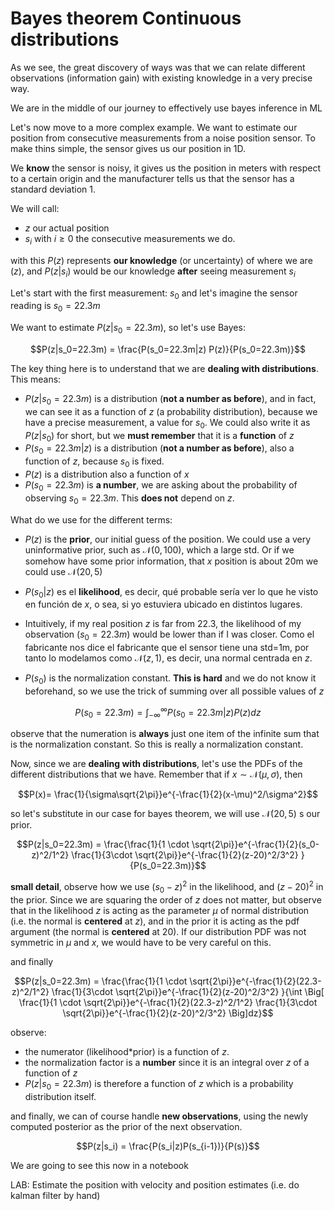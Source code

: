 # Bayes theorem Continuous distributions


As we see, the great discovery of ways was that we can relate different observations (information gain) with existing knowledge in a very precise way.

We are in the middle of our journey to effectively use bayes inference in ML

Let's now move to a more complex example. We want to estimate our position from consecutive measurements from a noise position sensor. To make thins simple, the sensor gives us our position in 1D.

We **know** the sensor is noisy, it gives us the position in meters with respect to a certain origin and the manufacturer tells us that the sensor has a standard deviation 1.

We will call:

- $z$ our actual position
- $s_i$ with $i \ge 0$ the consecutive measurements we do.

with this $P(z)$ represents **our knowledge** (or uncertainty) of where we are ($z$), and $P(z|s_i)$ would be our knowledge **after** seeing measurement $s_i$

Let's start with the first measurement: $s_0$ and let's imagine the sensor reading is $s_0=22.3m$

We want to estimate $P(z|s_0=22.3m)$, so let's use Bayes:

$$P(z|s_0=22.3m) = \frac{P(s_0=22.3m|z) P(z)}{P(s_0=22.3m)}$$

The key thing here is to understand that we are **dealing with distributions**. This means:

- $P(z|s_0=22.3m)$ is a distribution (**not a number as before**), and in fact, we can see it as a function of $z$ (a probability distribution), because we have a precise measurement, a value for $s_0$. We could also write it as $P(z|s_0)$ for short, but we **must remember** that it is a **function** of $z$
- $P(s_0=22.3m|z)$ is a distribution (**not a number as before**), also a function of $z$, because $s_0$ is fixed.
- $P(z)$ is a distribution also a function of $x$
- $P(s_0=22.3m)$ is **a number**, we are asking about the probability of observing $s_0=22.3m$. This **does not** depend on $z$.

What do we use for the different terms:

- $P(z)$ is the **prior**, our initial guess of the position. We could use a very uninformative prior, such as $\mathcal{N}(0,100)$, which a large std. Or if we somehow have some prior information, that $x$ position is about 20m we could use $\mathcal{N}(20,5)$

- $P(s_0|z)$ es el **likelihood**, es decir, qué probable sería ver lo que he visto en función de $x$, o sea, si yo estuviera ubicado en distintos lugares. 
- Intuitively, if my real position $z$ is far from 22.3, the likelihood of my observation ($s_0=22.3m$) would be lower than if I was closer. Como el fabricante nos dice el fabricante que el sensor tiene una std=1m, por tanto lo modelamos como $\mathcal{N}(z,1)$, es decir, una normal centrada en $z$.
- $P(s_0)$ is the normalization constant. **This is hard** and we do not know it beforehand, so we use the trick of summing over all possible values of $z$

$$P(s_0=22.3m) = \int_{-\infty}^\infty P(s_0=22.3m|z)P(z)dz$$

observe that the numeration is **always** just one item of the infinite sum that is the normalization constant. So this is really a normalization constant.

Now, since we are **dealing with distributions**, let's use the PDFs of the different distributions that we have. Remember that if $x\sim \mathcal{N}(\mu, \sigma)$, then

$$P(x)= \frac{1}{\sigma\sqrt{2\pi}}e^{-\frac{1}{2}(x-\mu)^2/\sigma^2}$$

so let's substitute in our case for bayes theorem, we will use $\mathcal{N}(20,5)$ s our prior.


$$P(z|s_0=22.3m) = \frac{\frac{1}{1 \cdot \sqrt{2\pi}}e^{-\frac{1}{2}(s_0-z)^2/1^2} \frac{1}{3\cdot \sqrt{2\pi}}e^{-\frac{1}{2}(z-20)^2/3^2} }{P(s_0=22.3m)}$$

**small detail**, observe how we use $(s_0-z)^2$ in the likelihood, and $(z-20)^2$ in the prior. Since we are squaring the order of $z$ does not matter, but observe that in the likelihood $z$ is acting as the parameter $\mu$ of normal distribution (i.e. the normal is **centered** at $z$), and in the prior it is acting as the pdf argument (the normal is **centered** at 20). If our distribution PDF was not symmetric in $\mu$ and $x$, we would have to be very careful on this.

and finally

$$P(z|s_0=22.3m) = \frac{\frac{1}{1 \cdot \sqrt{2\pi}}e^{-\frac{1}{2}(22.3-z)^2/1^2} \frac{1}{3\cdot \sqrt{2\pi}}e^{-\frac{1}{2}(z-20)^2/3^2} }{\int \Big[ \frac{1}{1 \cdot \sqrt{2\pi}}e^{-\frac{1}{2}(22.3-z)^2/1^2} \frac{1}{3\cdot \sqrt{2\pi}}e^{-\frac{1}{2}(z-20)^2/3^2} \Big]dz}$$

observe:

- the numerator (likelihood*prior) is a function of $z$.
- the normalization factor is a **number** since it is an integral over $z$ of a function of $z$
- $P(z|s_0=22.3m)$ is therefore a function of $z$ which is a probability distribution itself.


and finally, we can of course handle **new observations**, using the newly computed posterior as the prior of the next observation.

$$P(z|s_i) = \frac{P(s_i|z)P(s_{i-1})}{P(s)}$$


We are going to see this now in a notebook

LAB: Estimate the position with velocity and position estimates (i.e. do kalman filter by hand)



